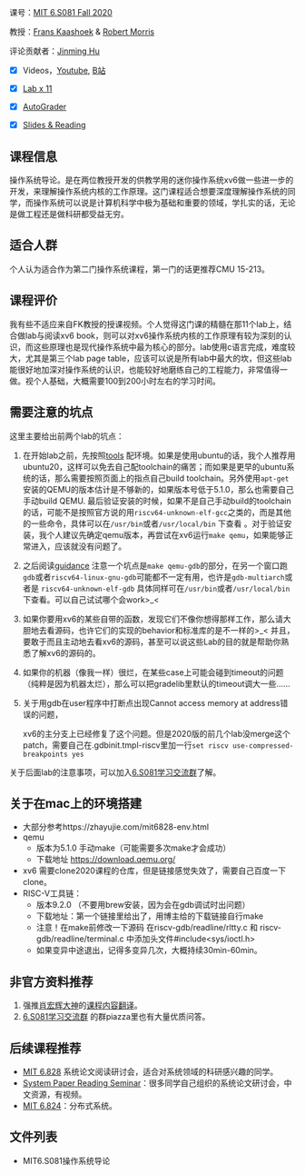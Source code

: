 课号：[MIT 6.S081 Fall 2020](https://pdos.csail.mit.edu/6.S081/2020/)

教授：[Frans Kaashoek](https://pdos.csail.mit.edu/~kaashoek/) & [Robert Morris](https://pdos.csail.mit.edu/~rtm/)

评论贡献者：[Jinming Hu](https://conanhujinming.github.io/)

- [X] Videos，[Youtube](https://pdos.csail.mit.edu/6.S081/2020/schedule.html), [B站](https://search.bilibili.com/all?keyword=6.s081&from_source=webtop_search&spm_id_from=333.851)

- [X] [Lab x 11](https://pdos.csail.mit.edu/6.S081/2020/labs/guidance.html)
- [X] [AutoGrader](https://pdos.csail.mit.edu/6.S081/2020/labs/guidance.html) 

- [X] [Slides & Reading](https://pdos.csail.mit.edu/6.S081/2020/schedule.html)

## 课程信息

操作系统导论。是在两位教授开发的供教学用的迷你操作系统xv6做一些进一步的开发，来理解操作系统内核的工作原理。这门课程适合想要深度理解操作系统的同学，而操作系统可以说是计算机科学中极为基础和重要的领域，学扎实的话，无论是做工程还是做科研都受益无穷。

## 适合人群

个人认为适合作为第二门操作系统课程，第一门的话更推荐CMU 15-213。

## 课程评价

我有些不适应来自FK教授的授课视频。个人觉得这门课的精髓在那11个lab上，结合做lab与阅读xv6 book，则可以对xv6操作系统内核的工作原理有较为深刻的认识，而这些原理也是现代操作系统中最为核心的部分。lab使用c语言完成，难度较大，尤其是第三个lab page table，应该可以说是所有lab中最大的坎，但这些lab能很好地加深对操作系统的认识，也能较好地磨练自己的工程能力，非常值得一做。视个人基础，大概需要100到200小时左右的学习时间。

## 需要注意的坑点

这里主要给出前两个lab的坑点：

1. 在开始lab之前，先按照[tools](https://link.zhihu.com/?target=https%3A//pdos.csail.mit.edu/6.828/2020/tools.html) 配环境。如果是使用ubuntu的话，我个人推荐用ubuntu20，这样可以免去自己配toolchain的痛苦；而如果是更早的ubuntu系统的话，那么需要按照页面上的指点自己build toolchain。另外使用`apt-get`安装的QEMU的版本估计是不够新的，如果版本号低于5.1.0，那么也需要自己手动build QEMU. 最后验证安装的时候，如果不是自己手动build的toolchain的话，可能不是按照官方说的用`riscv64-unknown-elf-gcc`之类的，而是其他的一些命令，具体可以在`/usr/bin`或者`/usr/local/bin` 下查看 。对于验证安装，我个人建议先确定qemu版本，再尝试在xv6运行`make qemu`，如果能够正常进入，应该就没有问题了。

2. 之后阅读[guidance](https://link.zhihu.com/?target=https%3A//pdos.csail.mit.edu/6.828/2020/labs/guidance.html) 注意一个坑点是`make qemu-gdb`的部分，在另一个窗口跑`gdb`或者`riscv64-linux-gnu-gdb`可能都不一定有用，也许是`gdb-multiarch`或者是 `riscv64-unknown-elf-gdb` 具体同样可在`/usr/bin`或者`/usr/local/bin`下查看。可以自己试试哪个会work>_<

3. 如果你要用xv6的某些自带的函数，发现它们不像你想得那样工作，那么请大胆地去看源码，也许它们的实现的behavior和标准库的是不一样的>_< 并且，要敢于而且主动地去看xv6的源码，甚至可以说这些Lab的目的就是帮助你熟悉了解xv6的源码的。

4. 如果你的机器（像我一样）很烂，在某些case上可能会碰到timeout的问题（纯粹是因为机器太烂），那么可以把gradelib里默认的timeout调大一些......

5. 关于用gdb在user程序中打断点出现Cannot access memory at address错误的问题，

   xv6的主分支上已经修复了这个问题。但是2020版的前几个lab没merge这个patch，需要自己在.gdbinit.tmpl-riscv里加一行`set riscv use-compressed-breakpoints yes`

关于后面lab的注意事项，可以加入[6.S081学习交流群](https://zhuanlan.zhihu.com/p/251366985)了解。
## 关于在mac上的环境搭建
* 大部分参考https://zhayujie.com/mit6828-env.html
* qemu
   * 版本为5.1.0 手动make（可能需要多次make才会成功）
   * 下载地址 https://download.qemu.org/
* xv6 需要clone2020课程的仓库，但是链接感觉失效了，需要自己百度一下clone。
* RISC-V工具链：
   *  版本9.2.0 （不要用brew安装，因为会在gdb调试时出问题）
   *  下载地址：第一个链接里给出了，用博主给的下载链接自行make
   *  注意！在make前修改一下源码 在riscv-gdb/readline/rltty.c 和 riscv-gdb/readline/terminal.c 中添加头文件#include<sys/ioctl.h>
   *  如果变异中途退出，记得多变异几次，大概持续30min-60min。
## 非官方资料推荐

1. 强推[肖宏辉大神](https://www.zhihu.com/people/xiao-hong-hui-15)的[课程内容翻译](https://mit-public-courses-cn-translatio.gitbook.io/mit6-s081/)。
2. [6.S081学习交流群](https://zhuanlan.zhihu.com/p/251366985) 的群piazza里也有大量优质问答。

## 后续课程推荐

- [MIT 6.828](https://abelay.github.io/6828seminar/index.html) 系统论文阅读研讨会，适合对系统领域的科研感兴趣的同学。
- [System Paper Reading Seminar](https://learn-sys.github.io/cn/reading/)：很多同学自己组织的系统论文研讨会，中文资源，有视频。
- [MIT 6.824](https://pdos.csail.mit.edu/6.824/)：分布式系统。


## 文件列表

- MIT6.S081操作系统导论
